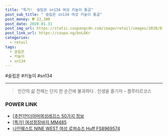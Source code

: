```yaml
--- 
title: "특가!  슬립온 sn134 여성 키높이 통굽" 
post_sub_title: " 슬립온 sn134 여성 키높이 통굽" 
post_money: ₩ 23,300 
post_date: 2020.01.31 
post_img_url: https://static.coupangcdn.com/image/retail/images/2020/01/02/12/1/fa88fb18-85f0-43b2-af8a-e8e11d017a7d.jpg 
post_link_url: https://coupa.ng/bnLGKr 
categories: 
  - retail 
tags: 
  - 슬립온 
  - 키높이 
  - sn134 
--- 
```

  #슬립온 #키높이 #sn134 
<hr> 

> 인간의 삶 전체는 단지 한 순간에 불과하다 . 인생을 즐기자 – 플루타르코스 


### POWER LINK

* <a href="https://blog.naver.com/fasyy4321/221787130876" target="_blank">[추천]언더아머여성레깅스 50가지 정보</a>
* <a href="https://blog.naver.com/sakai111/221789257936" target="_blank">[특가] 여성정장바지 MM485</a>
* <a href="https://blog.naver.com/sakai111/221784043075" target="_blank">나인웨스트 NINE WEST 여성 로퍼슈즈 Huff FS8969574</a>
